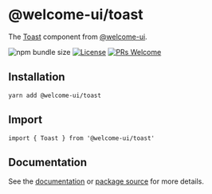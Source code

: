 # @welcome-ui/toast

The [Toast](http://welcome-ui.com/components/toast) component from [@welcome-ui](http://welcome-ui.com).

![npm bundle size](https://img.shields.io/bundlephobia/minzip/@welcome-ui/toast) [![License](https://img.shields.io/npm/l/welcome-ui.svg)](https://github.com/WTTJ/welcome-ui/blob/master/LICENSE) [![PRs Welcome](https://img.shields.io/badge/PRs-welcome-mediumspringgreen.svg)](ttps://github.com/WTTJ/welcome-ui/blob/master/CONTRIBUTING.md)

## Installation

    yarn add @welcome-ui/toast

## Import

    import { Toast } from '@welcome-ui/toast'

## Documentation

See the [documentation](http://welcome-ui.com/components/toast) or [package source](https://github.com/WTTJ/welcome-ui/tree/master/packages/Toast) for more details.
